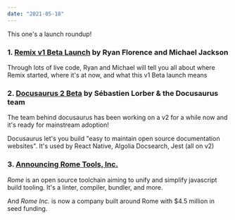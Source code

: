 ```yaml
---
date: "2021-05-18"
---
```


This one's a launch roundup!

### 1. [Remix v1 Beta Launch](https://www.youtube.com/watch?v=4dOAFJUOi-s&ab_channel=Remix) by Ryan Florence and Michael Jackson

Through lots of live code, Ryan and Michael will tell you all about where Remix started, where it's at now, and what this v1 Beta launch means

### 2. [Docusaurus 2 Beta](https://docusaurus.io/blog/2021/05/12/announcing-docusaurus-two-beta) by Sébastien Lorber & the Docusaurus team

The team behind docusaurus has been working on a v2 for a while now and it's ready for mainstream adoption!

Docusaurus let's you build "easy to maintain open source documentation websites". It's used by React Native, Algolia Docsearch, Jest (all on v2)


### 3. [Announcing Rome Tools, Inc.](https://rome.tools/blog/announcing-rome-tools-inc/)

_Rome_ is an open source toolchain aiming to unify and simplify javascript build tooling. It's a linter, compiler, bundler, and more.

And _Rome Inc._ is now a company built around Rome with $4.5 million in seed funding.
